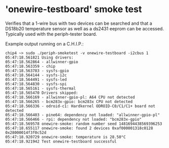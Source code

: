 # 'onewire-testboard' smoke test

Verifies that a 1-wire bus with two devices can be searched and that a DS18b20
temperature sensor as well as a ds2431 eeprom can be accessed. Typically used
with the periph-tester board.

Example output running on a C.H.I.P.:

```
chip4 ~> sudo ./periph-smoketest -v onewire-testboard -i2cbus 1
05:47:18.561821 Using drivers:
05:47:18.562864 - allwinner-gpio
05:47:18.563359 - chip
05:47:18.563783 - sysfs-gpio
05:47:18.564144 - sysfs-i2c
05:47:18.564491 - sysfs-led
05:47:18.564830 - sysfs-spi
05:47:18.565161 - sysfs-thermal
05:47:18.565470 Drivers skipped:
05:47:18.566169 - allwinner-gpio-pl: A64 CPU not detected
05:47:18.566265 - bcm283x-gpio: bcm283x CPU not detected
05:47:18.566336 - odroid-c1: Hardkernel ODROID-C0/C1/C1+ board not detected
05:47:18.566403 - pine64: dependency not loaded: "allwinner-gpio-pl"
05:47:18.566466 - rpi: dependency not loaded: "bcm283x-gpio"
05:47:18.569578 onewire-smoke: random number seed 1481694438569396253
05:47:18.655117 onewire-smoke: found 2 devices 0xaf000001318c0128 0x28000014f3f0c52d
05:47:18.920729 onewire-smoke: temperature is 28.50°C
05:47:18.921942 Test onewire-testboard successful
```

